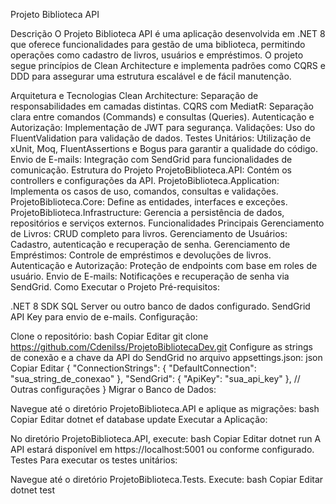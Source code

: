 Projeto Biblioteca API

Descrição
O Projeto Biblioteca API é uma aplicação desenvolvida em .NET 8 que oferece funcionalidades para gestão de uma biblioteca, permitindo operações como cadastro de livros, usuários e empréstimos. O projeto segue princípios de Clean Architecture e implementa padrões como CQRS e DDD para assegurar uma estrutura escalável e de fácil manutenção.

Arquitetura e Tecnologias
Clean Architecture: Separação de responsabilidades em camadas distintas.
CQRS com MediatR: Separação clara entre comandos (Commands) e consultas (Queries).
Autenticação e Autorização: Implementação de JWT para segurança.
Validações: Uso do FluentValidation para validação de dados.
Testes Unitários: Utilização de xUnit, Moq, FluentAssertions e Bogus para garantir a qualidade do código.
Envio de E-mails: Integração com SendGrid para funcionalidades de comunicação.
Estrutura do Projeto
ProjetoBiblioteca.API: Contém os controllers e configurações da API.
ProjetoBiblioteca.Application: Implementa os casos de uso, comandos, consultas e validações.
ProjetoBiblioteca.Core: Define as entidades, interfaces e exceções.
ProjetoBiblioteca.Infrastructure: Gerencia a persistência de dados, repositórios e serviços externos.
Funcionalidades Principais
Gerenciamento de Livros: CRUD completo para livros.
Gerenciamento de Usuários: Cadastro, autenticação e recuperação de senha.
Gerenciamento de Empréstimos: Controle de empréstimos e devoluções de livros.
Autenticação e Autorização: Proteção de endpoints com base em roles de usuário.
Envio de E-mails: Notificações e recuperação de senha via SendGrid.
Como Executar o Projeto
Pré-requisitos:

.NET 8 SDK
SQL Server ou outro banco de dados configurado.
SendGrid API Key para envio de e-mails.
Configuração:

Clone o repositório:
bash
Copiar
Editar
git clone https://github.com/Cdenilss/ProjetoBibliotecaDev.git
Configure as strings de conexão e a chave da API do SendGrid no arquivo appsettings.json:
json
Copiar
Editar
{
  "ConnectionStrings": {
    "DefaultConnection": "sua_string_de_conexao"
  },
  "SendGrid": {
    "ApiKey": "sua_api_key"
  },
  // Outras configurações
}
Migrar o Banco de Dados:

Navegue até o diretório ProjetoBiblioteca.API e aplique as migrações:
bash
Copiar
Editar
dotnet ef database update
Executar a Aplicação:

No diretório ProjetoBiblioteca.API, execute:
bash
Copiar
Editar
dotnet run
A API estará disponível em https://localhost:5001 ou conforme configurado.
Testes
Para executar os testes unitários:

Navegue até o diretório ProjetoBiblioteca.Tests.
Execute:
bash
Copiar
Editar
dotnet test
